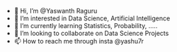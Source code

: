 - 👋 Hi, I’m @Yaswanth Raguru
- 👀 I’m interested in Data Science, Artificial Intelligence
- 🌱 I’m currently learning Statistics, Probability, .....
- 💞️ I’m looking to collaborate on Data Science Projects
- 📫 How to reach me through insta @yashu7r

<!---
Yaswanth519/Yaswanth519 is a ✨ special ✨ repository because its `README.md` (this file) appears on your GitHub profile.
You can click the Preview link to take a look at your changes.
--->
